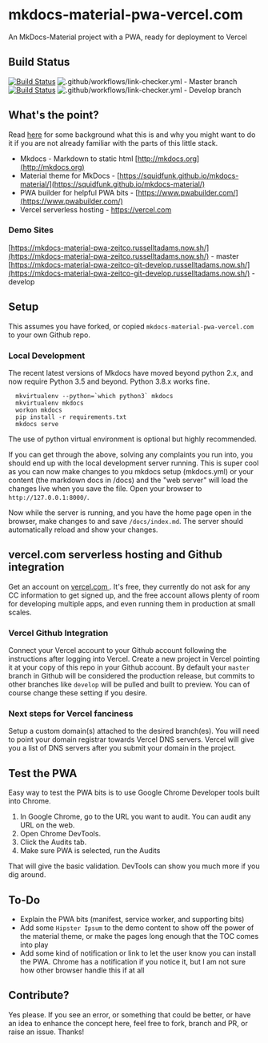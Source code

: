 # mkdocs-material-pwa-vercel.com
An MkDocs-Material project with a PWA, ready for deployment to Vercel  

## Build Status

[![Build Status](https://travis-ci.org/russelltadams/mkdocs-material-pwa-vercel.com.svg?branch=master)](https://travis-ci.org/russelltadams/mkdocs-material-pwa-vercel.com ) ![.github/workflows/link-checker.yml](https://github.com/russelltadams/mkdocs-material-pwa-vercel.com/workflows/.github/workflows/link-checker.yml/badge.svg) - Master branch  
[![Build Status](https://travis-ci.org/russelltadams/mkdocs-material-pwa-vercel.com.svg?branch=develop)](https://travis-ci.org/russelltadams/mkdocs-material-pwa-vercel.com ) ![.github/workflows/link-checker.yml](https://github.com/russelltadams/mkdocs-material-pwa-vercel.com/workflows/.github/workflows/link-checker.yml/badge.svg?branch=develop) - Develop branch  



## What's the point?

Read [here](https://github.com/russelltadams/mkdocs-material-pwa-vercel.com/blob/master/docs/index.md) for some background what this is and why you might want to do it if you are not already familiar with the parts of this little stack.

* Mkdocs - Markdown to static html [http://mkdocs.org](http://mkdocs.org)
* Material theme for MkDocs - [https://squidfunk.github.io/mkdocs-material/](https://squidfunk.github.io/mkdocs-material/)
* PWA builder for helpful PWA bits - [https://www.pwabuilder.com/](https://www.pwabuilder.com/)  
* Vercel serverless hosting - [https://vercel.com ](https://vercel.com )  

### Demo Sites

[https://mkdocs-material-pwa-zeitco.russelltadams.now.sh/](https://mkdocs-material-pwa-zeitco.russelltadams.now.sh/) - master  
[https://mkdocs-material-pwa-zeitco-git-develop.russelltadams.now.sh/](https://mkdocs-material-pwa-zeitco-git-develop.russelltadams.now.sh/) - develop

## Setup

This assumes you have forked, or copied `mkdocs-material-pwa-vercel.com ` to your own Github repo.   

### Local Development

The recent latest versions of Mkdocs have moved beyond python 2.x, and now require Python 3.5 and beyond. Python 3.8.x works fine.  

```shell
  mkvirtualenv --python=`which python3` mkdocs
  mkvirtualenv mkdocs
  workon mkdocs
  pip install -r requirements.txt
  mkdocs serve
```
The use of python virtual environment is optional but highly recommended.

If you can get through the above, solving any complaints you run into, you should end up with the local development server running. This is super cool as you can now make changes to you mkdocs setup (mkdocs.yml) or your content (the markdown docs in /docs) and the "web server" will load the changes live when you save the file. Open your browser to `http://127.0.0.1:8000/`.

Now while the server is running, and you have the home page open in the browser, make changes to and save `/docs/index.md`. The server should automatically reload and show your changes.

## vercel.com  serverless hosting and Github integration

Get an account on [vercel.com ](https://vercel.com ).  It's free, they currently do not ask for any CC information to get signed up, and the free account allows plenty of room for developing multiple apps, and even running them in production at small scales.

### Vercel Github Integration

Connect your Vercel account to your Github account following the instructions after logging into Vercel. Create a new project in Vercel pointing it at your copy of this repo in your Github account. By default your `master` branch in Github will be considered the production release, but commits to other branches like `develop` will be pulled and built to preview. You can of course change these setting if you desire.

### Next steps for Vercel fanciness

Setup a custom domain(s) attached to the desired branch(es). You will need to point your domain registrar towards Vercel DNS servers. Vercel will give you a list of DNS servers after you submit your domain in the project.

## Test the PWA

Easy way to test the PWA bits is to use Google Chrome Developer tools built into Chrome.

1. In Google Chrome, go to the URL you want to audit. You can audit any URL on the web.
1. Open Chrome DevTools.
1. Click the Audits tab.
1. Make sure PWA is selected, run the Audits  

That will give the basic validation. DevTools can show you much more if you dig around.   

## To-Do

* Explain the PWA bits (manifest, service worker, and supporting bits)
* Add some `Hipster Ipsum` to the demo content to show off the power of the material theme, or make the pages long enough that the TOC comes into play  
* Add some kind of notification or link to let the user know you can install the PWA. Chrome has a notification if you notice it, but I am not sure how other browser handle this if at all  

## Contribute?

Yes please. If you see an error, or something that could be better, or have an idea to enhance the concept here, feel free to fork, branch and PR, or raise an issue. Thanks!
